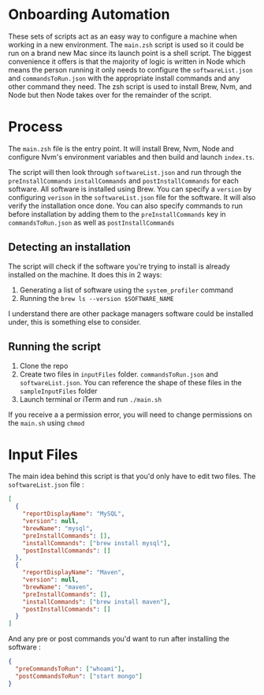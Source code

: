# Onboarding Automation

These sets of scripts act as an easy way to configure a machine when working in a new environment. The `main.zsh` script is used so it could be run on a brand new Mac since its launch point is a shell script. The biggest convenience it offers is that the majority of logic is written in Node which means the person running it only needs to configure the `softwareList.json` and `commandsToRun.json` with the appropriate install commands and any other command they need. The zsh script is used to install Brew, Nvm, and Node but then Node takes over for the remainder of the script.

# Process

The `main.zsh` file is the entry point. It will install Brew, Nvm, Node and configure Nvm's environment variables and then build and launch `index.ts`.

The script will then look through `softwareList.json` and run through the `preInstallCommands` `installCommands` and `postInstallCommands` for each software. All software is installed using Brew. You can specify a `version` by configuring `verison` in the `softwareList.json` file for the software. It will also verify the installation once done. You can also specify commands to run before installation by adding them to the `preInstallCommands` key in `commandsToRun.json` as well as `postInstallCommands`

## Detecting an installation

The script will check if the software you're trying to install is already installed on the machine. It does this in 2 ways:

1. Generating a list of software using the `system_profiler` command
2. Running the `brew ls --version $SOFTWARE_NAME`

I understand there are other package managers software could be installed under, this is something else to consider.

## Running the script

1. Clone the repo
2. Create two files in `inputFiles` folder. `commandsToRun.json` and `softwareList.json`. You can reference the shape of these files in the `sampleInputFiles` folder
3. Launch terminal or iTerm and run `./main.sh`

If you receive a a permission error, you will need to change permissions on the `main.sh` using `chmod`

# Input Files

The main idea behind this script is that you'd only have to edit two files. The `softwareList.json` file :
```json
[
  {
    "reportDisplayName": "MySQL",
    "version": null,
    "brewName": "mysql",
    "preInstallCommands": [],
    "installCommands": ["brew install mysql"],
    "postInstallCommands": []
  },
  {
    "reportDisplayName": "Maven",
    "version": null,
    "brewName": "maven",
    "preInstallCommands": [],
    "installCommands": ["brew install maven"],
    "postInstallCommands": []
  }
]
```
And any pre or post commands you'd want to run after installing the software :
```json
{
  "preCommandsToRun": ["whoami"],
  "postCommandsToRun": ["start mongo"]
}
```
